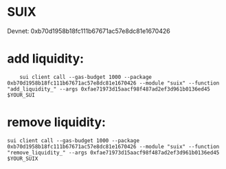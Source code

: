 # SUIX

Devnet: 0xb70d1958b18fc111b67671ac57e8dc81e1670426

# add liquidity:

```
    sui client call --gas-budget 1000 --package 0xb70d1958b18fc111b67671ac57e8dc81e1670426 --module "suix" --function "add_liquidity_" --args 0xfae71973d15aacf98f487ad2ef3d961b0136ed45 $YOUR_SUI
```

# remove liquidity:

```
sui client call --gas-budget 1000 --package 0xb70d1958b18fc111b67671ac57e8dc81e1670426 --module "suix" --function "remove_liquidity_" --args 0xfae71973d15aacf98f487ad2ef3d961b0136ed45 $YOUR_SUIX
```
